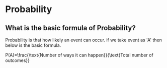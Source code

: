 
# Probability

## What is the basic formula of Probability?

Probability is that how likely an event can occur. if we take event as 'A' then below is the basic formula.

P(A)=\frac{\text{Number of ways it can happen}}{\text{Total number of outcomes}} 
